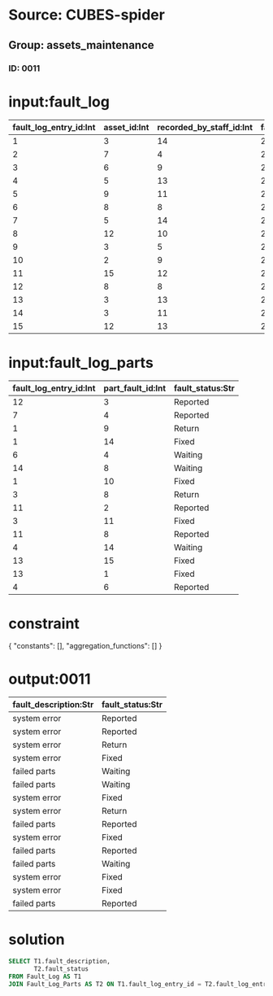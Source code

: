 # Source: CUBES-spider
## Group: assets_maintenance
### ID: 0011

# input:fault_log

| fault_log_entry_id:Int | asset_id:Int | recorded_by_staff_id:Int | fault_log_entry_datetime:Str | fault_description:Str | other_fault_details:Str |
|---|---|---|---|---|---|
| 1 | 3 | 14 | 2018-03-21 04:25:00 | system error | nan |
| 2 | 7 | 4 | 2018-03-13 09:43:05 | system error | nan |
| 3 | 6 | 9 | 2018-02-24 09:28:20 | system error | nan |
| 4 | 5 | 13 | 2018-02-28 02:07:36 | failed parts | nan |
| 5 | 9 | 11 | 2018-03-02 03:14:46 | system error | nan |
| 6 | 8 | 8 | 2018-02-28 20:15:25 | failed parts | nan |
| 7 | 5 | 14 | 2018-03-05 09:44:08 | system error | nan |
| 8 | 12 | 10 | 2018-03-19 04:24:18 | failed parts | nan |
| 9 | 3 | 5 | 2018-03-06 15:52:54 | system error | nan |
| 10 | 2 | 9 | 2018-03-03 10:41:52 | failed parts | nan |
| 11 | 15 | 12 | 2018-03-21 15:02:17 | failed parts | nan |
| 12 | 8 | 8 | 2018-03-10 07:08:34 | system error | nan |
| 13 | 3 | 13 | 2018-03-11 14:00:39 | system error | nan |
| 14 | 3 | 11 | 2018-02-27 11:34:20 | failed parts | nan |
| 15 | 12 | 13 | 2018-03-01 08:52:58 | system error | nan |

# input:fault_log_parts

| fault_log_entry_id:Int | part_fault_id:Int | fault_status:Str |
|---|---|---|
| 12 | 3 | Reported |
| 7 | 4 | Reported |
| 1 | 9 | Return |
| 1 | 14 | Fixed |
| 6 | 4 | Waiting |
| 14 | 8 | Waiting |
| 1 | 10 | Fixed |
| 3 | 8 | Return |
| 11 | 2 | Reported |
| 3 | 11 | Fixed |
| 11 | 8 | Reported |
| 4 | 14 | Waiting |
| 13 | 15 | Fixed |
| 13 | 1 | Fixed |
| 4 | 6 | Reported |

# constraint

{
  "constants": [],
  "aggregation_functions": []
}

# output:0011

| fault_description:Str | fault_status:Str |
|---|---|
| system error | Reported |
| system error | Reported |
| system error | Return |
| system error | Fixed |
| failed parts | Waiting |
| failed parts | Waiting |
| system error | Fixed |
| system error | Return |
| failed parts | Reported |
| system error | Fixed |
| failed parts | Reported |
| failed parts | Waiting |
| system error | Fixed |
| system error | Fixed |
| failed parts | Reported |

# solution

```sql
SELECT T1.fault_description,
       T2.fault_status
FROM Fault_Log AS T1
JOIN Fault_Log_Parts AS T2 ON T1.fault_log_entry_id = T2.fault_log_entry_id
```
